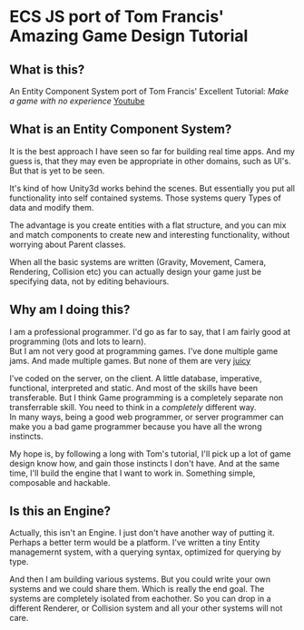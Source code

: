 # ECS JS port of Tom Francis' Amazing Game Design Tutorial

What is this?
-------------

An Entity Component System port of Tom Francis' Excellent Tutorial: _Make a game with no experience_
[Youtube](https://www.youtube.com/playlist?list=PLUtKzyIe0aB2HjpmBhnsHpK7ig0z7ohWw)

What is an Entity Component System?
-----------------------------------

It is the best approach I have seen so far for building real time apps.  And my guess is, that they may even be appropriate
in other domains, such as UI's.  But that is yet to be seen.

It's kind of how Unity3d works behind the scenes.  But essentially you put all functionality into self contained systems. 
Those systems query Types of data and modify them.

The advantage is you create entities with a flat structure, and you can mix and match components to create new and interesting functionality, without worrying about Parent classes.

When all the basic systems are written (Gravity, Movement, Camera, Rendering, Collision etc) you can actually
design your game just be specifying data, not by editing behaviours.

Why am I doing this?
---------------------

I am a professional programmer.  I'd go as far to say, that I am fairly good at programming (lots and lots to learn).  
But I am not very good at programming games.  I've done multiple game jams.  And made multiple games.  But none of them are
very [juicy](https://www.youtube.com/watch?v=AJdEqssNZ-U)

I've coded on the server, on the client.  A little database, imperative, functional, interpreted and static.  And most of
the skills  have been transferable.  But I think Game programming is a completely separate non transferrable skill.  You need to think in a _completely_ different way.  
In many ways, being a good web programmer, or server programmer can make you a bad game programmer because you have all the wrong instincts.

My hope is, by following a long with Tom's tutorial, I'll pick up a lot of game design know how, and gain those instincts I
don't have.  And at the same time, I'll build the engine that I want to work in.  Something simple, composable and hackable.

Is this an Engine?
------------------

Actually, this isn't an Engine.  I just don't have another way of putting it.  Perhaps a better term would be
a platform.  I've written a tiny Entity managemernt system, with a querying syntax, optimized for querying by type.

And then I am building various systems.  But you could write your own systems and we could share them.  Which is really
the end goal.  The systems are completely isolated from eachother.  So you can drop in a different Renderer, or 
Collision system and all your other systems will not care.
